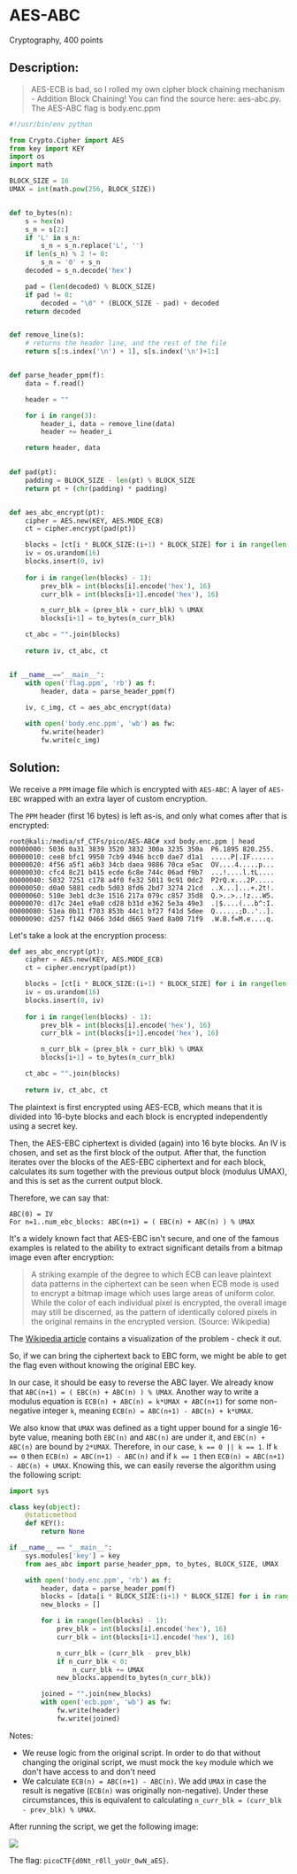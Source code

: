 # AES-ABC
Cryptography, 400 points

## Description:
> AES-ECB is bad, so I rolled my own cipher block chaining mechanism - Addition Block Chaining! You can find the source here: aes-abc.py. The AES-ABC flag is body.enc.ppm

```python
#!/usr/bin/env python

from Crypto.Cipher import AES
from key import KEY
import os
import math

BLOCK_SIZE = 16
UMAX = int(math.pow(256, BLOCK_SIZE))


def to_bytes(n):
    s = hex(n)
    s_n = s[2:]
    if 'L' in s_n:
        s_n = s_n.replace('L', '')
    if len(s_n) % 2 != 0:
        s_n = '0' + s_n
    decoded = s_n.decode('hex')

    pad = (len(decoded) % BLOCK_SIZE)
    if pad != 0: 
        decoded = "\0" * (BLOCK_SIZE - pad) + decoded
    return decoded


def remove_line(s):
    # returns the header line, and the rest of the file
    return s[:s.index('\n') + 1], s[s.index('\n')+1:]


def parse_header_ppm(f):
    data = f.read()

    header = ""

    for i in range(3):
        header_i, data = remove_line(data)
        header += header_i

    return header, data
        

def pad(pt):
    padding = BLOCK_SIZE - len(pt) % BLOCK_SIZE
    return pt + (chr(padding) * padding)


def aes_abc_encrypt(pt):
    cipher = AES.new(KEY, AES.MODE_ECB)
    ct = cipher.encrypt(pad(pt))

    blocks = [ct[i * BLOCK_SIZE:(i+1) * BLOCK_SIZE] for i in range(len(ct) / BLOCK_SIZE)]
    iv = os.urandom(16)
    blocks.insert(0, iv)
    
    for i in range(len(blocks) - 1):
        prev_blk = int(blocks[i].encode('hex'), 16)
        curr_blk = int(blocks[i+1].encode('hex'), 16)

        n_curr_blk = (prev_blk + curr_blk) % UMAX
        blocks[i+1] = to_bytes(n_curr_blk)

    ct_abc = "".join(blocks)
 
    return iv, ct_abc, ct


if __name__=="__main__":
    with open('flag.ppm', 'rb') as f:
        header, data = parse_header_ppm(f)
    
    iv, c_img, ct = aes_abc_encrypt(data)

    with open('body.enc.ppm', 'wb') as fw:
        fw.write(header)
        fw.write(c_img)
```

## Solution: 

We receive a `PPM` image file which is encrypted with `AES-ABC`: A layer of `AES-EBC` wrapped with an extra layer of custom encryption.

The `PPM` header (first 16 bytes) is left as-is, and only what comes after that is encrypted:

```console
root@kali:/media/sf_CTFs/pico/AES-ABC# xxd body.enc.ppm | head
00000000: 5036 0a31 3839 3520 3832 300a 3235 350a  P6.1895 820.255.
00000010: cee8 bfc1 9950 7cb9 4946 bcc0 dae7 d1a1  .....P|.IF......
00000020: 4f56 a5f1 a6b3 34cb daea 9886 70ca e5ac  OV....4.....p...
00000030: cfc4 8c21 b415 ecde 6c8e 744c 06ad f9b7  ...!....l.tL....
00000040: 5032 7251 c178 a4f0 fe32 5011 9c91 0dc2  P2rQ.x...2P.....
00000050: d0a0 5881 cedb 5d03 8fd6 2bd7 3274 21cd  ..X...]...+.2t!.
00000060: 510e 3eb1 dc3e 1516 217a 079c c857 35d8  Q.>..>..!z...W5.
00000070: d17c 24e1 e9a0 cd28 b31d e362 5e3a 49e3  .|$....(...b^:I.
00000080: 51ea 0b11 f703 853b 44c1 bf27 f41d 5dee  Q......;D..'..].
00000090: d257 f142 0466 3d4d d665 9aed 8a00 71f9  .W.B.f=M.e....q.
```

Let's take a look at the encryption process:

```python
def aes_abc_encrypt(pt):
    cipher = AES.new(KEY, AES.MODE_ECB)
    ct = cipher.encrypt(pad(pt))

    blocks = [ct[i * BLOCK_SIZE:(i+1) * BLOCK_SIZE] for i in range(len(ct) / BLOCK_SIZE)]
    iv = os.urandom(16)
    blocks.insert(0, iv)
    
    for i in range(len(blocks) - 1):
        prev_blk = int(blocks[i].encode('hex'), 16)
        curr_blk = int(blocks[i+1].encode('hex'), 16)

        n_curr_blk = (prev_blk + curr_blk) % UMAX
        blocks[i+1] = to_bytes(n_curr_blk)

    ct_abc = "".join(blocks)
 
    return iv, ct_abc, ct
```

The plaintext is first encrypted using AES-ECB, which means that it is divided into 16-byte blocks and each block is encrypted independently using a secret key.

Then, the AES-EBC ciphertext is divided (again) into 16 byte blocks. An IV is chosen, and set as the first block of the output. After that, the function iterates over the blocks of the AES-EBC ciphertext and for each block, calculates its sum together with the previous output block (modulus UMAX), and this is set as the current output block.

Therefore, we can say that:
```
ABC(0) = IV
For n=1..num_ebc_blocks: ABC(n+1) = ( EBC(n) + ABC(n) ) % UMAX
```

It's a widely known fact that AES-EBC isn't secure, and one of the famous examples is related to the ability to extract significant details from a bitmap image even after encryption:

> A striking example of the degree to which ECB can leave plaintext data patterns in the ciphertext can be seen when ECB mode is used to encrypt a bitmap image which uses large areas of uniform color. While the color of each individual pixel is encrypted, the overall image may still be discerned, as the pattern of identically colored pixels in the original remains in the encrypted version. (Source: Wikipedia)

The [Wikipedia article](https://en.wikipedia.org/wiki/Block_cipher_mode_of_operation#Electronic_Codebook_(ECB)) contains a visualization of the problem - check it out.

So, if we can bring the ciphertext back to EBC form, we might be able to get the flag even without knowing the original EBC key.

In our case, it should be easy to reverse the ABC layer. We already know that `ABC(n+1) = ( EBC(n) + ABC(n) ) % UMAX`. Another way to write a modulus equation is `ECB(n) + ABC(n) = k*UMAX + ABC(n+1)` for some non-negative integer `k`, meaning `ECB(n) = ABC(n+1) - ABC(n) + k*UMAX`.

We also know that `UMAX` was defined as a tight upper bound for a single 16-byte value, meaning both `EBC(n)` and `ABC(n)` are under it, and `EBC(n) + ABC(n)` are bound by `2*UMAX`. Therefore, in our case, `k == 0 || k == 1`. If `k == 0` then `ECB(n) = ABC(n+1) - ABC(n)` and if `k == 1` then `ECB(n) = ABC(n+1) - ABC(n) + UMAX`. Knowing this, we can easily reverse the algorithm using the following script:

```python
import sys

class key(object):
    @staticmethod
    def KEY():
        return None

if __name__ == "__main__":
    sys.modules['key'] = key
    from aes_abc import parse_header_ppm, to_bytes, BLOCK_SIZE, UMAX

    with open('body.enc.ppm', 'rb') as f:
        header, data = parse_header_ppm(f)
        blocks = [data[i * BLOCK_SIZE:(i+1) * BLOCK_SIZE] for i in range(len(data) / BLOCK_SIZE)]
        new_blocks = []

        for i in range(len(blocks) - 1):
            prev_blk = int(blocks[i].encode('hex'), 16)
            curr_blk = int(blocks[i+1].encode('hex'), 16)

            n_curr_blk = (curr_blk - prev_blk)
            if n_curr_blk < 0:
                n_curr_blk += UMAX
            new_blocks.append(to_bytes(n_curr_blk))

        joined = "".join(new_blocks)
        with open('ecb.ppm', 'wb') as fw:
            fw.write(header)
            fw.write(joined)
```

Notes:

* We reuse logic from the original script. In order to do that without changing the original script, we must mock the `key` module which we don't have access to and don't need
* We calculate `ECB(n) = ABC(n+1) - ABC(n)`. We add `UMAX` in case the result is negative (`ECB(n)` was originally non-negative). Under these circumstances, this is equivalent to calculating `n_curr_blk = (curr_blk - prev_blk) % UMAX`.

After running the script, we get the following image:

![](images/aesabc.png)

The flag: `picoCTF{d0Nt_r0ll_yoUr_0wN_aES}`.